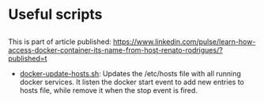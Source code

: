 # Useful scripts

## 
This is part of article published: https://www.linkedin.com/pulse/learn-how-access-docker-container-its-name-from-host-renato-rodrigues/?published=t

- [docker-update-hosts.sh](docker-update-hosts.sh): Updates the /etc/hosts file with all running docker services.
It listen the docker start event to add new entries to hosts file, while remove it when the stop event is fired.